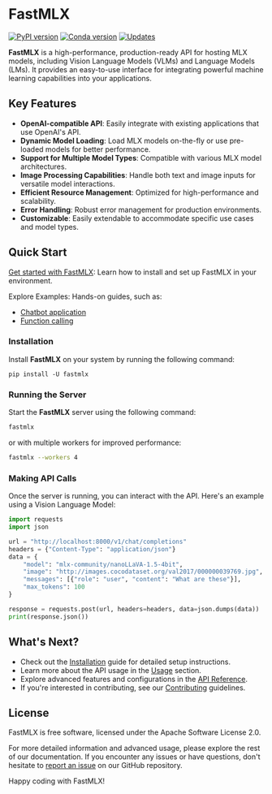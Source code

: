 # FastMLX

[![PyPI version](https://img.shields.io/pypi/v/fastmlx.svg)](https://pypi.python.org/pypi/fastmlx)
[![Conda version](https://img.shields.io/conda/vn/conda-forge/fastmlx.svg)](https://anaconda.org/conda-forge/fastmlx)
[![Updates](https://pyup.io/repos/github/Blaizzy/fastmlx/shield.svg)](https://pyup.io/repos/github/Blaizzy/fastmlx)

**FastMLX** is a high-performance, production-ready API for hosting MLX models, including Vision Language Models (VLMs) and Language Models (LMs). It provides an easy-to-use interface for integrating powerful machine learning capabilities into your applications.


## Key Features

- **OpenAI-compatible API**: Easily integrate with existing applications that use OpenAI's API.
- **Dynamic Model Loading**: Load MLX models on-the-fly or use pre-loaded models for better performance.
- **Support for Multiple Model Types**: Compatible with various MLX model architectures.
- **Image Processing Capabilities**: Handle both text and image inputs for versatile model interactions.
- **Efficient Resource Management**: Optimized for high-performance and scalability.
- **Error Handling**: Robust error management for production environments.
- **Customizable**: Easily extendable to accommodate specific use cases and model types.

## Quick Start

[Get started with FastMLX](installation.md): Learn how to install and set up FastMLX in your environment.

Explore Examples: Hands-on guides, such as:

- [Chatbot application](examples/chatbot.md)
- [Function calling](examples/function_calling.md)

### Installation

Install **FastMLX** on your system by running the following command:

```
pip install -U fastmlx
```

### Running the Server

Start the **FastMLX** server using the following command:

```bash
fastmlx
```

or with multiple workers for improved performance:

```bash
fastmlx --workers 4
```

### Making API Calls

Once the server is running, you can interact with the API. Here's an example using a Vision Language Model:

```python
import requests
import json

url = "http://localhost:8000/v1/chat/completions"
headers = {"Content-Type": "application/json"}
data = {
    "model": "mlx-community/nanoLLaVA-1.5-4bit",
    "image": "http://images.cocodataset.org/val2017/000000039769.jpg",
    "messages": [{"role": "user", "content": "What are these"}],
    "max_tokens": 100
}

response = requests.post(url, headers=headers, data=json.dumps(data))
print(response.json())
```

## What's Next?

- Check out the [Installation](installation.md) guide for detailed setup instructions.
- Learn more about the API usage in the [Usage](usage.md) section.
- Explore advanced features and configurations in the [API Reference](endpoints.md).
- If you're interested in contributing, see our [Contributing](contributing.md) guidelines.

## License

FastMLX is free software, licensed under the Apache Software License 2.0.

For more detailed information and advanced usage, please explore the rest of our documentation. If you encounter any issues or have questions, don't hesitate to [report an issue](https://github.com/Blaizzy/fastmlx/issues) on our GitHub repository.

Happy coding with FastMLX!